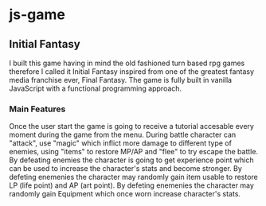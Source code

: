 # js-game

## Initial Fantasy

I built this game having in mind the old fashioned turn based rpg games therefore I called it Initial Fantasy inspired from one of the greatest fantasy media franchise ever, Final Fantasy.
The game is fully built in vanilla JavaScript with a functional programming approach.

### Main Features

Once the user start the game is going to receive a tutorial accesable every moment during the game from the menu.
During battle character can "attack", use "magic" which inflict more damage to different type of enemies, using "items" to restore MP/AP and "flee" to try escape the battle.
By defeating enemies the character is going to get experience point which can be used to increase the character's stats and become stronger.
By defeting enemenies the character may randomly gain item usable to restore LP (life point) and AP (art point).
By defeting enemenies the character may randomly gain Equipment which once worn increase character's stats.

